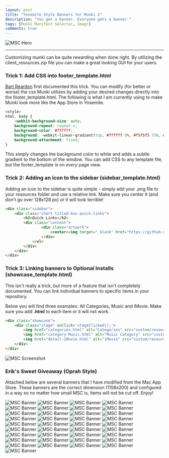 ```yaml
---
layout: post
title: "Yosemite Style Banners for Munki 2"
description: "You get a banner. Everyone gets a banner."
tags: [Munki Manifest Selector, Imagr]
comments: true
---
```

![MSC Hero](https://onemoreadmin.files.wordpress.com/2015/05/xcode.png "MSC Hero")

---

Customizing munki can be quite rewarding when done right. By utilizing the client_resources.zip file you can make a great looking GUI for your users.

### Trick 1: Add CSS into footer_template.html

[Bart Reardon](https://github.com/bartreardon/munki_client_resources) first documented this trick. You can modify (for better or worse) the css Munki utilizes by adding your desired changes directly into the footer_template.html. The following is what I am currently using to make Munki look more like the App Store in Yosemite.

```css
<style>
html, body {
    -webkit-background-size: auto;
    background-repeat: repeat-x;
    background-color: #ffffff;
    background: -webkit-linear-gradient(top, #ffffff 0%, #f5f5f5 75%, #e1e1e1 100%);
    background-attachment: fixed;
}
```

This simply changes the background color to white and adds a subtle gradient to the bottom of the window. You can add CSS to any template file, but the footer_template is on <em>every</em> page view.

### Trick 2: Adding an icon to the sidebar (sidebar_template.html)

Adding an icon to the sidebar is quite simple - simply add your .png file to your resources folder and use a relative link. Make sure you center it (and don't go over 128x128 px) or it will look terrible!

```html
<div class="sidebar">
    <div class="chart titled-box quick-links">
        <h2>Quick Links</h2>
        <div class="content">
           		<div class="artwork">
                	<center><img target="_blank" href="https://github.com/munki/munki" width="128" height="128" alt="Munki Github" class="artwork" src="custom/resources/MSC.png" />
                </div>
            </ol>
        </div>
    </div>
</div>
```

### Trick 3: Linking banners to Optional Installs (showcase_template.html)

This isn't really a trick, but more of a feature that isn't completely documented. You can link individual banners to specific items in your repository.

Below you will find three examples: All Categories, Music and iMovie. Make sure you add __.html__ to each item or it will not work.

```html
<div class="showcase">
    <div class="stage" onClick='stageClicked();'>
        <img href="categories.html" alt="Categories" src="custom/resources/App_Store_1.png" />
        <img href="category-Music.html" alt="Music Category" src="custom/resources/Making_Music.png" />
        <img href="detail-iMovie.html" alt="iMovie" src="custom/resources/iMovie.png" />
    </div>
</div>
```

![MSC Screenshot](https://onemoreadmin.files.wordpress.com/2015/05/screenshot.png "MSC Screenshot")


### Erik's Sweet Giveaway (Oprah Style)

Attached below are several banners that I have modified from the Mac App Store. These banners are the correct dimension (1158x200) and configured in a way so no matter how small MSC is, items will not be cut off. Enjoy!

![MSC Banner](https://onemoreadmin.files.wordpress.com/2015/05/1password.png "MSC Banner")
![MSC Banner](https://onemoreadmin.files.wordpress.com/2015/05/app_development.png "MSC Banner")
![MSC Banner](https://onemoreadmin.files.wordpress.com/2015/05/app_store_1.png "MSC Banner")
![MSC Banner](https://onemoreadmin.files.wordpress.com/2015/05/apps_for_photographers.png "MSC Banner")
![MSC Banner](https://onemoreadmin.files.wordpress.com/2015/05/apps_made_by_apple.png "MSC Banner")
![MSC Banner](https://onemoreadmin.files.wordpress.com/2015/05/autodesk_pixlr.png "MSC Banner")
![MSC Banner](https://onemoreadmin.files.wordpress.com/2015/05/autodesk_sketchbook.png "MSC Banner")
![MSC Banner](https://onemoreadmin.files.wordpress.com/2015/05/better_together.png "MSC Banner")
![MSC Banner](https://onemoreadmin.files.wordpress.com/2015/05/business_apps.png "MSC Banner")
![MSC Banner](https://onemoreadmin.files.wordpress.com/2015/05/clear.png "MSC Banner")
![MSC Banner](https://onemoreadmin.files.wordpress.com/2015/05/compressor.png "MSC Banner")
![MSC Banner](https://onemoreadmin.files.wordpress.com/2015/05/dayone.png "MSC Banner")
![MSC Banner](https://onemoreadmin.files.wordpress.com/2015/05/djay_pro.png "MSC Banner")
![MSC Banner](https://onemoreadmin.files.wordpress.com/2015/05/evernote.png "MSC Banner")
![MSC Banner](https://onemoreadmin.files.wordpress.com/2015/05/fantastical_2.png "MSC Banner")
![MSC Banner](https://onemoreadmin.files.wordpress.com/2015/05/final_cut_pro_x.png "MSC Banner")
![MSC Banner](https://onemoreadmin.files.wordpress.com/2015/05/garageband.png "MSC Banner")
![MSC Banner](https://onemoreadmin.files.wordpress.com/2015/05/get_stuff_done.png "MSC Banner")
![MSC Banner](https://onemoreadmin.files.wordpress.com/2015/05/ia_writer_pro.png "MSC Banner")
![MSC Banner](https://onemoreadmin.files.wordpress.com/2015/05/ibooks_author.png "MSC Banner")
![MSC Banner](https://onemoreadmin.files.wordpress.com/2015/05/imovie.png "MSC Banner")
![MSC Banner](https://onemoreadmin.files.wordpress.com/2015/05/keynote.png "MSC Banner")
![MSC Banner](https://onemoreadmin.files.wordpress.com/2015/05/logic_pro_x.png "MSC Banner")
![MSC Banner](https://onemoreadmin.files.wordpress.com/2015/05/mainstage.png "MSC Banner")
![MSC Banner](https://onemoreadmin.files.wordpress.com/2015/05/making_music.png "MSC Banner")
![MSC Banner](https://onemoreadmin.files.wordpress.com/2015/05/microsoft_onenote.png "MSC Banner")
![MSC Banner](https://onemoreadmin.files.wordpress.com/2015/05/motion.png "MSC Banner")
![MSC Banner](https://onemoreadmin.files.wordpress.com/2015/05/notability.png "MSC Banner")
![MSC Banner](https://onemoreadmin.files.wordpress.com/2015/05/notification_center_widgets.png "MSC Banner")
![MSC Banner](https://onemoreadmin.files.wordpress.com/2015/05/numbers.png "MSC Banner")
![MSC Banner](https://onemoreadmin.files.wordpress.com/2015/05/pages.png "MSC Banner")
![MSC Banner](https://onemoreadmin.files.wordpress.com/2015/05/pixelmator.png "MSC Banner")
![MSC Banner](https://onemoreadmin.files.wordpress.com/2015/05/reeder.png "MSC Banner")
![MSC Banner](https://onemoreadmin.files.wordpress.com/2015/05/skitch.png "MSC Banner")
![MSC Banner](https://onemoreadmin.files.wordpress.com/2015/05/twitter.png "MSC Banner")
![MSC Banner](https://onemoreadmin.files.wordpress.com/2015/05/wunderlist.png "MSC Banner")
![MSC Banner](https://onemoreadmin.files.wordpress.com/2015/05/xcode.png "MSC Banner")